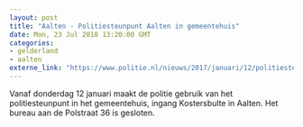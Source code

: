 ```yaml
---
layout: post
title: "Aalten - Politiesteunpunt Aalten in gemeentehuis"
date: Mon, 23 Jul 2018 13:20:00 GMT
categories: 
- gelderland 
- aalten 
externe_link: "https://www.politie.nl/nieuws/2017/januari/12/politiesteunpunt-aalten-in-gemeentehuis.html"
---
```


Vanaf donderdag 12 januari maakt de politie gebruik van het politiesteunpunt in het gemeentehuis, ingang Kostersbulte in Aalten. Het bureau aan de Polstraat 36 is gesloten.
